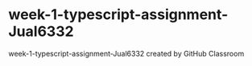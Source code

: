 # week-1-typescript-assignment-Jual6332
week-1-typescript-assignment-Jual6332 created by GitHub Classroom

